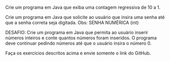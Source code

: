 Crie um programa em Java que exiba uma contagem regressiva de 10 a 1.

Crie um programa em Java que solicite ao usuário que insira uma senha até que a senha correta seja digitada. Obs: SENHA NUMÉRICA (int)

DESAFIO: 
Crie um programa em Java que permita ao usuário inserir números inteiros e conte quantos números foram inseridos. O programa deve continuar pedindo números até que o usuário insira o número 0.

Faça os exercícios descritos acima e envie somente o link do GitHub.